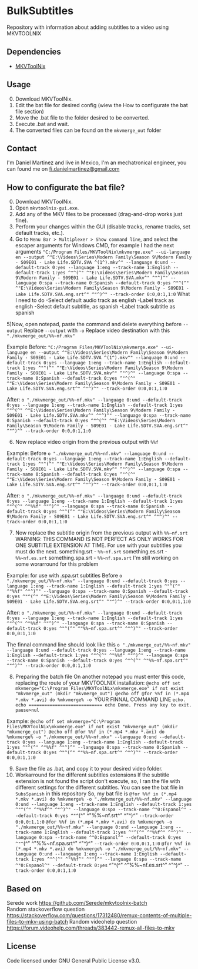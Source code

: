 # BulkSubtitles
Repository with information about adding subtitles to a video using MKVTOOLNIX
## Dependencies
- [MKVToolNix](https://www.fosshub.com/MKVToolNix.html)

## Usage
0. Download MKVToolNix.
1. Edit the bat file for desired config (wiew the How to configurate the bat file section)
2. Move the .bat file to the folder desired to be converted.
3. Execute .bat and wait.
4. The converted files can be found on the `mkvmerge_out` folder


## Contact
I'm Daniel Martinez and live in Mexico, I'm an mechatronical engineer, you can found me on fi.danielmartinez@gmail.com

## How to configurate the bat file?
0. Download MKVToolNix.
1. Open `mkvtoolnix-gui.exe`.
2. Add any of the MKV files to be processed (drag-and-drop works just fine).
3. Perform your changes within the GUI (disable tracks, rename tracks, set default tracks, etc.).
4. Go to `Menu Bar > Multiplexer > Show command line`, and select the escaper arguments for Windows CMD, for example I had the next arguments
`"C:/Program Files/MKVToolNix\mkvmerge.exe" --ui-language en --output ^"E:\Videos\Series\Modern Family\Season 9\Modern Family - S09E01 - Lake Life.SDTV.SVA ^(1^).mkv^" --language 0:und --default-track 0:yes --language 1:eng --track-name 1:English --default-track 1:yes ^"^(^" ^"E:\Videos\Series\Modern Family\Season 9\Modern Family - S09E01 - Lake Life.SDTV.SVA.mkv^" ^"^)^" --language 0:spa --track-name 0:Spanish --default-track 0:yes ^"^(^" ^"E:\Videos\Series\Modern Family\Season 9\Modern Family - S09E01 - Lake Life.SDTV.SVA.eng.srt^" ^"^)^" --track-order 0:0,0:1,1:0`
  What I need to do
  -Select default audio track as english
  -Label track as english
  -Select default subtitle, as spanish
  -Label track subtitle as spanish
  
5)Now, open notepad, paste the command and delete everything before `--output` 
Replace `--output` with `-o`
Replace video destination with this `"./mkvmerge_out/%%~nf.mkv"`

Example
Before:
`"C:/Program Files/MKVToolNix\mkvmerge.exe" --ui-language en --output ^"E:\Videos\Series\Modern Family\Season 9\Modern Family - S09E01 - Lake Life.SDTV.SVA ^(1^).mkv^" --language 0:und --default-track 0:yes --language 1:eng --track-name 1:English --default-track 1:yes ^"^(^" ^"E:\Videos\Series\Modern Family\Season 9\Modern Family - S09E01 - Lake Life.SDTV.SVA.mkv^" ^"^)^" --language 0:spa --track-name 0:Spanish --default-track 0:yes ^"^(^" ^"E:\Videos\Series\Modern Family\Season 9\Modern Family - S09E01 - Lake Life.SDTV.SVA.eng.srt^" ^"^)^" --track-order 0:0,0:1,1:0`

After:
`o "./mkvmerge_out/%%~nf.mkv" --language 0:und --default-track 0:yes --language 1:eng --track-name 1:English --default-track 1:yes ^"^(^" ^"E:\Videos\Series\Modern Family\Season 9\Modern Family - S09E01 - Lake Life.SDTV.SVA.mkv^" ^"^)^" --language 0:spa --track-name 0:Spanish --default-track 0:yes ^"^(^" ^"E:\Videos\Series\Modern Family\Season 9\Modern Family - S09E01 - Lake Life.SDTV.SVA.eng.srt^" ^"^)^" --track-order 0:0,0:1,1:0`

6) Now replace video origin from the previous output with `%%f` 

Example:
Before
`o "./mkvmerge_out/%%~nf.mkv" --language 0:und --default-track 0:yes --language 1:eng --track-name 1:English --default-track 1:yes ^"^(^" ^"E:\Videos\Series\Modern Family\Season 9\Modern Family - S09E01 - Lake Life.SDTV.SVA.mkv^" ^"^)^" --language 0:spa --track-name 0:Spanish --default-track 0:yes ^"^(^" ^"E:\Videos\Series\Modern Family\Season 9\Modern Family - S09E01 - Lake Life.SDTV.SVA.eng.srt^" ^"^)^" --track-order 0:0,0:1,1:0`

After:
`o "./mkvmerge_out/%%~nf.mkv" --language 0:und --default-track 0:yes --language 1:eng --track-name 1:English --default-track 1:yes ^"^(^" ^"%%f" ^"^)^" --language 0:spa --track-name 0:Spanish --default-track 0:yes ^"^(^" ^"E:\Videos\Series\Modern Family\Season 9\Modern Family - S09E01 - Lake Life.SDTV.SVA.eng.srt^" ^"^)^" --track-order 0:0,0:1,1:0`

7) Now replace the subtitle origin from the previous output with `%%~nf.srt`
WARNING: THIS COMMAND IS NOT PERFECT AS ONLY WORKS FOR ONE SUBTITLE EXTENSION AT TIME.
For use with your subtitles you must do the next.
    something.srt - `%%~nf.srt`
    something.es.srt - `%%~nf.es.srt`
    something.spa.srt - `%%~nf.spa.srt`
I'm still working on some worarround for this problem

Example: for use with .spa.srt subtitles
Before
`o "./mkvmerge_out/%%~nf.mkv" --language 0:und --default-track 0:yes --language 1:eng --track-name 1:English --default-track 1:yes ^"^(^" ^"%%f" ^"^)^" --language 0:spa --track-name 0:Spanish --default-track 0:yes ^"^(^" ^"E:\Videos\Series\Modern Family\Season 9\Modern Family - S09E01 - Lake Life.SDTV.SVA.eng.srt^" ^"^)^" --track-order 0:0,0:1,1:0`

After:
`o "./mkvmerge_out/%%~nf.mkv" --language 0:und --default-track 0:yes --language 1:eng --track-name 1:English --default-track 1:yes ^"^(^" ^"%%f" ^"^)^" --language 0:spa --track-name 0:Spanish --default-track 0:yes ^"^(^" ^"%%~nf.spa.srt^" ^"^)^" --track-order 0:0,0:1,1:0`

The finnal command line should look like this `o "./mkvmerge_out/%%~nf.mkv" --language 0:und --default-track 0:yes --language 1:eng --track-name 1:English --default-track 1:yes ^"^(^" ^"%%f" ^"^)^" --language 0:spa --track-name 0:Spanish --default-track 0:yes ^"^(^" ^"%%~nf.spa.srt^" ^"^)^" --track-order 0:0,0:1,1:0`

8) Preparing the batch file
On another notepad you must enter this code, replacing the route of your MKVTOOLNIX installation:
  `@echo off
  set mkvmerge="C:\Program Files\MKVToolNix\mkvmerge.exe"
  if not exist "mkvmerge_out" (mkdir "mkvmerge_out")
  @echo off
  @for %%f in (*.mp4 *.mkv *.avi) do %mkvmerge% -o `YOUR FINNAL COMMAND LINE
  `echo.
  echo ============================
  echo Done. Press any key to exit.
  pause>nul`
  
  Example:
  `@echo off
  set mkvmerge="C:\Program Files\MKVToolNix\mkvmerge.exe"
  if not exist "mkvmerge_out" (mkdir "mkvmerge_out")
  @echo off
  @for %%f in (*.mp4 *.mkv *.avi) do %mkvmerge% -o "./mkvmerge_out/%%~nf.mkv" --language 0:und --default-track 0:yes --language 1:eng --track-name 1:English --default-track 1:yes ^"^(^" ^"%%f" ^"^)^" --language 0:spa --track-name 0:Spanish --default-track 0:yes ^"^(^" ^"%%~nf.spa.srt^" ^"^)^" --track-order 0:0,0:1,1:0`
  
9) Save the file as .bat, and copy it to your desired video folder.
10) Workarround for the different subtitles extensions
If the subtitle extension is not found the script don't execute, so, I ran the file with different settings for the different subtitles.
You can see the bat file in `SubsSpanish` in this repository
So, my bat file is 
`@for %%f in (*.mp4 *.mkv *.avi) do %mkvmerge% -o "./mkvmerge_out/%%~nf.mkv" --language 0:und --language 1:eng --track-name 1:English --default-track 1:yes ^"^(^" ^"%%f^" ^"^)^" --language 0:spa --track-name ^"0:Espanol^" --default-track 0:yes ^"^`(^" ^"%%~nf.srt^" ^"^)^" `--track-order 0:0,0:1,1:0`
`@for %%f in (*.mp4 *.mkv *.avi) do %mkvmerge% -o "./mkvmerge_out/%%~nf.mkv" --language 0:und --language 1:eng --track-name 1:English --default-track 1:yes ^"^(^" ^"%%f^" ^"^)^" --language 0:spa --track-name ^"0:Espanol^" --default-track 0:yes ^"^`(^" ^"%%~nf.spa.srt^" ^"^)^" `--track-order 0:0,0:1,1:0`
`@for %%f in (*.mp4 *.mkv *.avi) do %mkvmerge% -o "./mkvmerge_out/%%~nf.mkv" --language 0:und --language 1:eng --track-name 1:English --default-track 1:yes ^"^(^" ^"%%f^" ^"^)^" --language 0:spa --track-name ^"0:Espanol^" --default-track 0:yes` ^"^(^" ^"%%~nf.es.srt^" ^"^)^" `--track-order 0:0,0:1,1:0`



## Based on
Serede work https://github.com/Serede/mkvtoolnix-batch  
Random stackoverflow question https://stackoverflow.com/questions/17312480/remux-contents-of-multiple-files-to-mkv-using-batch  Random videohelp question 
https://forum.videohelp.com/threads/383442-remux-all-files-to-mkv

## License
Code licensed under GNU General Public License v3.0.
